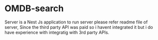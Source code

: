 # OMDB-search

Server is a Nest Js application to run server please refer readme file of server, Since the third party API was paid so i havent integrated it but i do have experience with integratig with 3rd party APIs.
